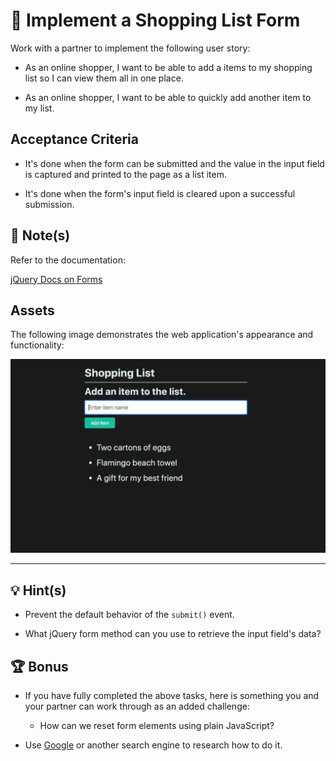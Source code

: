 # 📖 Implement a Shopping List Form

Work with a partner to implement the following user story:

* As an online shopper, I want to be able to add a items to my shopping list so I can view them all in one place.

* As an online shopper, I want to be able to quickly add another item to my list. 

## Acceptance Criteria

* It's done when the form can be submitted and the value in the input field is captured and printed to the page as a list item.

* It's done when the form's input field is cleared upon a successful submission.

## 📝 Note(s)

Refer to the documentation: 

[jQuery Docs on Forms](https://api.jquery.com/category/forms/)

## Assets

The following image demonstrates the web application's appearance and functionality:

![A shopping list with several items.](./Images/01-solution-screenshot.png)

---

## 💡 Hint(s)

* Prevent the default behavior of the `submit()` event.

* What jQuery form method can you use to retrieve the input field's data?

## 🏆 Bonus

* If you have fully completed the above tasks, here is something you and your partner can work through as an added challenge:
 
  * How can we reset form elements using plain JavaScript?

* Use [Google](https://www.google.com) or another search engine to research how to do it.
